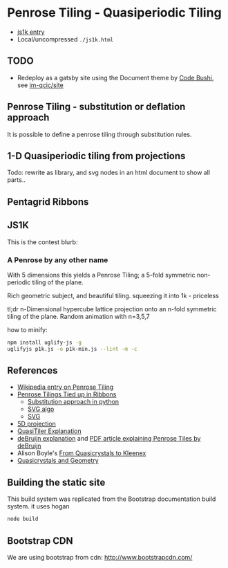 # Penrose Tiling - Quasiperiodic Tiling

- [js1k entry](https://js1k.com/2013-spring/demo/1437)
- Local/uncompressed `./js1k.html`

## TODO

- Redeploy as a gatsby site using  the Document theme  by [Code Bushi](https://codebushi.com/gatsby-starters-and-themes/), see [im-qcic/site](https://github.com/daneroo/im-qcic/tree/master/packages/site)

## Penrose Tiling - substitution or deflation approach

It is possible to define a penrose tiling through substitution rules.

## 1-D Quasiperiodic tiling from projections

Todo: rewrite as library, and svg nodes in an html document to show all parts..

## Pentagrid Ribbons

## JS1K

This is the contest blurb:

### A Penrose by any other name

With 5 dimensions this yields a Penrose Tiling;
a 5-fold symmetric non-periodic tiling of the plane.

Rich geometric subject, and beautiful tiling.
squeezing it into 1k - priceless

tl;dr
n-Dimensional hypercube lattice projection onto an n-fold symmetric tiling of the plane.
Random animation with n=3,5,7

how to minify:

```bash
npm install uglify-js -g
uglifyjs p1k.js -o p1k-min.js --lint -m -c
```

## References

- [Wikipedia entry on Penrose Tiling](http://en.wikipedia.org/wiki/Penrose_tiling)
- [Penrose Tilings Tied up in Ribbons](http://www.ams.org/samplings/feature-column/fcarc-ribbons)
  - [Substitution approach in python](http://preshing.com/20110831/penrose-tiling-explained)
  - [SVG algo](http://www.intertwingly.net/blog/2006/07/06/Penrose-Tiling)
  - [SVG](http://intertwingly.net/stories/2006/07/06/penroseTiling.svg)
- [5D projection](http://www.quadibloc.com/math/pen06.htm)
- [QuasiTiler Explanation](http://www.geom.uiuc.edu/apps/quasitiler/)
- [deBruijn explanation](http://gregegan.customer.netspace.net.au/APPLETS/12/12.html) and [PDF article explaining Penrose Tiles by deBruijn](http://alexandria.tue.nl/repository/freearticles/597566.pdf)
- Alison Boyle's [From Quasicrystals to Kleenex](http://plus.maths.org/content/os/issue16/features/penrose/index)
- [Quasicrystals and Geometry](http://www.google.ca/url?sa=t&rct=j&q=&esrc=s&source=web&cd=1&ved=0CFIQFjAA&url=http%3A%2F%2Fciteseerx.ist.psu.edu%2Fviewdoc%2Fdownload%3Fdoi%3D10.1.1.29.2830%26rep%3Drep1%26type%3Dpdf&ei=fmbvT8mmDIXp6wHi64mDBg&usg=AFQjCNG5tU2s2qmiN2_waEomglX5hLh8kw)

## Building the static site

This build system was replicated from the Bootstrap documentation build system. it uses hogan

```bash
node build
```

## Bootstrap CDN

We are using bootstrap from cdn: <http://www.bootstrapcdn.com/>
